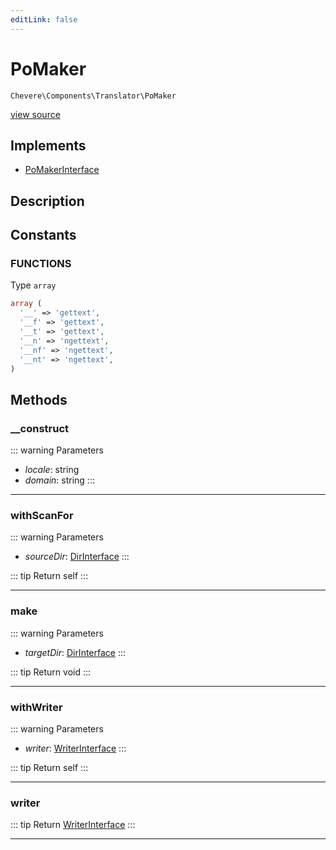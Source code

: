 ```yaml
---
editLink: false
---
```


# PoMaker

`Chevere\Components\Translator\PoMaker`

[view source](https://github.com/chevere/chevere/blob/main/src/Chevere/Components/Translator/PoMaker.php)

## Implements

- [PoMakerInterface](../../Interfaces/Translator/PoMakerInterface.md)

## Description



## Constants

### FUNCTIONS

Type `array`

```php
array (
  '__' => 'gettext',
  '__f' => 'gettext',
  '__t' => 'gettext',
  '__n' => 'ngettext',
  '__nf' => 'ngettext',
  '__nt' => 'ngettext',
)
```

## Methods

### __construct

::: warning Parameters
- *locale*: string
- *domain*: string
:::

---

### withScanFor

::: warning Parameters
- *sourceDir*: [DirInterface](../../Interfaces/Filesystem/DirInterface.md)
:::

::: tip Return
self
:::

---

### make

::: warning Parameters
- *targetDir*: [DirInterface](../../Interfaces/Filesystem/DirInterface.md)
:::

::: tip Return
void
:::

---

### withWriter

::: warning Parameters
- *writer*: [WriterInterface](../../Interfaces/Writer/WriterInterface.md)
:::

::: tip Return
self
:::

---

### writer

::: tip Return
[WriterInterface](../../Interfaces/Writer/WriterInterface.md)
:::

---
